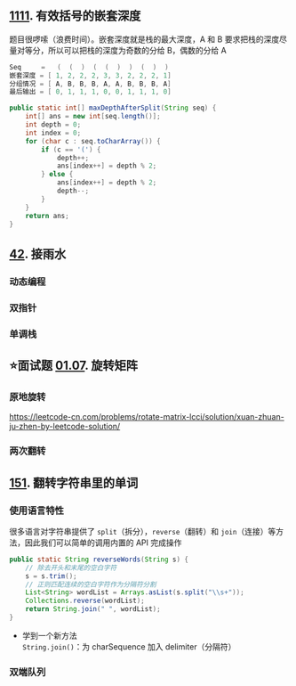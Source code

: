 ## [1111](https://leetcode-cn.com/problems/maximum-nesting-depth-of-two-valid-parentheses-strings/). 有效括号的嵌套深度
题目很啰嗦（浪费时间）。嵌套深度就是栈的最大深度，A 和 B 要求把栈的深度尽量对等分，所以可以把栈的深度为奇数的分给 B，偶数的分给 A

```Java
Seq     =   (  (  )  (  (  )  )  (  )  )
嵌套深度 = [ 1, 2, 2, 2, 3, 3, 2, 2, 2, 1]
分组情况 = [ A, B, B, B, A, A, B, B, B, A]
最后输出 = [ 0, 1, 1, 1, 0, 0, 1, 1, 1, 0]

public static int[] maxDepthAfterSplit(String seq) {
    int[] ans = new int[seq.length()];
    int depth = 0;
    int index = 0;
    for (char c : seq.toCharArray()) {
        if (c == '(') {
            depth++;
            ans[index++] = depth % 2;
        } else {
            ans[index++] = depth % 2;
            depth--;
        }
    }
    return ans;
}
```


## [42](https://leetcode-cn.com/problems/trapping-rain-water/). 接雨水
### 动态编程

### 双指针

### 单调栈

## ⭐面试题 [01.07](https://leetcode-cn.com/problems/rotate-matrix-lcci/). 旋转矩阵
### 原地旋转
https://leetcode-cn.com/problems/rotate-matrix-lcci/solution/xuan-zhuan-ju-zhen-by-leetcode-solution/

### 两次翻转

## [151](https://leetcode-cn.com/problems/reverse-words-in-a-string/). 翻转字符串里的单词
### 使用语言特性
很多语言对字符串提供了 `split`（拆分），`reverse`（翻转）和 `join`（连接）等方法，因此我们可以简单的调用内置的 API 完成操作

```Java
public static String reverseWords(String s) {
    // 除去开头和末尾的空白字符
    s = s.trim();
    // 正则匹配连续的空白字符作为分隔符分割
    List<String> wordList = Arrays.asList(s.split("\\s+"));
    Collections.reverse(wordList);
    return String.join(" ", wordList);
}
```

- 学到一个新方法 `String.join()`：为 charSequence 加入 delimiter（分隔符）

### 双端队列